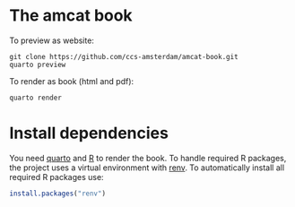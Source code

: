 # The amcat book

To preview as website:

```
git clone https://github.com/ccs-amsterdam/amcat-book.git
quarto preview
```

To render as book (html and pdf):

```
quarto render
```

# Install dependencies

You need [quarto]() and [R]() to render the book.
To handle required R packages, the project uses a virtual environment with [renv](https://github.com/rstudio/renv/).
To automatically install all required R packages use:

```r
install.packages("renv")
```
